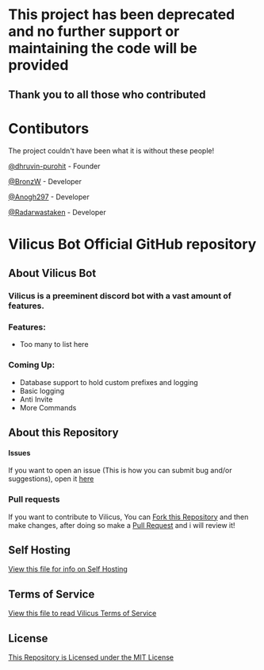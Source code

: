 # This project has been deprecated and no further support or maintaining the code will be provided
## Thank you to all those who contributed

# Contibutors

The project couldn't have been what it is without these people!

[@dhruvin-purohit](https://github.com/dhruvin-purohit) - Founder

[@BronzW](https://github.com/BronzW) - Developer

[@Anogh297](https://github.com/Anogh297) - Developer

[@Radarwastaken](https://github.com/Radarwastaken) - Developer

# **Vilicus Bot** Official GitHub repository

## About Vilicus Bot

### Vilicus is a preeminent discord bot with a vast amount of features.

### Features:
* Too many to list here

### Coming Up:
* Database support to hold custom prefixes and logging
* Basic logging
* Anti Invite
* More Commands

## About this Repository

#### Issues
If you want to open an issue (This is how you can submit bug and/or suggestions), open it [here](https://github.com/Vilicus-Bot/Vilicus/issues/new "Open an Issue")

### Pull requests
If you want to contribute to Vilicus, You can [Fork this Repository](https://github.com/Vilicus-Bot/Vilicus/fork "Fork this repository") and then make changes, after doing so make a [Pull Request](https://github.com/Vilicus-Bot/vilicus/pulls "Create a Pull Request") and i will review it!

## Self Hosting
[View this file for info on Self Hosting](SelfHosting.md "View file")

## Terms of Service
[View this file to read Vilicus Terms of Service](TermsOfService.md)

## License
[This Repository is Licensed under the MIT License](LICENSE "View License")
